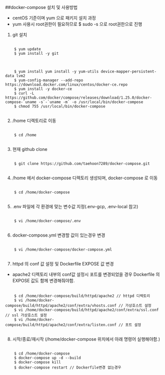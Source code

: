 ##docker-compose 설치 및 사용방법
- centOS 기준이며 yum 으로 패키지 설치 과정
- yum 사용시 root권한이 필요하므로 $ sudo -s 으로 root권한으로 진행 
1. git 설치
<pre>
  <code>
    $ yum update
    $ yum install -y git
  </code>
</pre>

<pre>
  <code>
    $ yum install yum install -y yum-utils device-mapper-persistent-data lvm2
    $ yum-config-manager --add-repo https://download.docker.com/linux/centos/docker-ce.repo
    $ yum install -y docker-ce
    $ curl -L https://github.com/docker/compose/releases/download/1.25.0/docker-compose-`uname -s`-`uname -m` -o /usr/local/bin/docker-compose
    $ chmod 755 /usr/local/bin/docker-compose
  </code>
</pre>

2. /home 디렉토리로 이동
<pre>
  <code>
    $ cd /home
  </code>
</pre>

3. 현재 github clone
<pre>
  <code>
    $ git clone https://github.com/taehoon7289/docker-compose.git
  </code>
</pre>

4. /home 에서 docker-compose 디렉토리 생성되며, docker-compose 로 이동
<pre>
  <code>
    $ cd /home/docker-compose
  </code>
</pre>

5. .env 파일에 각 환경에 맞는 변수값 지정(.env-gcp, .env-local 참고)
<pre>
  <code>
    $ vi /home/docker-compose/.env
  </code>
</pre>

6. docker-compose.yml 변경할 값이 있는경우 변경
<pre>
  <code>
    $ vi /home/docker-compose/docker-compose.yml
  </code>
</pre>

7. httpd 의 conf 값 설정 및 Dockerfile EXPOSE 값 변경
- apache2 디렉토리 내부의 conf값 설정시 포트를 변경되었을 경우
Dockerfile 의 EXPOSE 값도 함께 변경해줘야함.
<pre>
  <code>
    $ cd /home/docker-compose/build/httpd/apache2 // httpd 디렉토리 
    $ vi /home/docker-compose/build/httpd/apache2/conf/extra/vhosts.conf // 가상호스트 설정
    $ vi /home/docker-compose/build/httpd/apache2/conf/extra/ssl.conf // ssl 가상호스트 설정
    $ vi /home/docker-compose/build/httpd/apache2/conf/extra/listen.conf // 포트 설정
  </code>
</pre>

8. 시작/종료/재시작 (/home/docker-compose 위치에서 아래 명령어 실행해야함.) 
<pre>
  <code>
    $ cd /home/docker-compose
    $ docker-compose up -d --build
    $ docker-compose kill
    $ docker-compose restart // Dockerfile변경 없는경우
  </code>
</pre>
